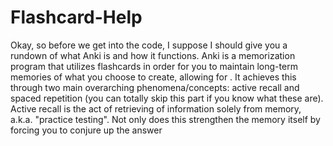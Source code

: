 # Flashcard-Help
Okay, so before we get into the code, I suppose I should give you a rundown of what Anki is and how it functions. Anki is a memorization program that utilizes flashcards in order for you to maintain long-term memories of what you choose to create, allowing for . It achieves this through two main overarching phenomena/concepts: active recall and spaced repetition (you can totally skip this part if you know what these are). Active recall is the act of retrieving of information solely from memory, a.k.a. "practice testing". Not only does this strengthen the memory itself by forcing you to conjure up the answer 
